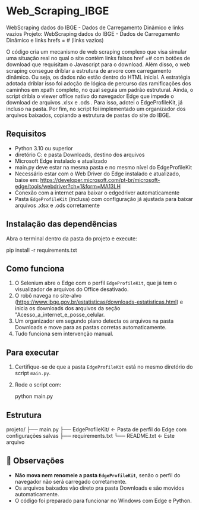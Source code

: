 # Web_Scraping_IBGE
 WebScraping dados do IBGE - Dados de Carregamento Dinâmico e links vazios
Projeto: WebScraping dados do IBGE - Dados de Carregamento Dinâmico e links hrefs = # (links vazios)

O código cria um mecanismo de web scraping complexo que visa simular uma situação real no qual o site contém links falsos href =# com botões de download que requisitam o Javascript para o download.
Além disso, o web scraping consegue driblar a estrutura de arvore com carregamento dinâmico. Ou seja, os dados não estão dentro do HTML inicial. 
A estratégia adotada driblar isso foi adoção de lógica de percurso das ramificações dos caminhos em xpath completo, no qual seguia um padrão estrutural.
Ainda, o script dribla o viewer office nativo do navegador Edge que impede o download de arquivos .xlsx e .ods . Para isso, adotei o EdgeProfileKit, já incluso na pasta.
Por fim, no script foi implementado um organizador dos arquivos baixados, copiando a estrutura de pastas do site do IBGE.


 Requisitos
-------------
- Python 3.10 ou superior
- diretório C: e pasta Downloads, destino dos arquivos
- Microsoft Edge instalado e atualizado
- main.py deve estar na mesma pasta e no mesmo nível do EdgeProfileKit
- Necessário estar com o Web Driver do Edge instalado e atualizado, baixe em:
  https://developer.microsoft.com/pt-br/microsoft-edge/tools/webdriver?ch=1&form=MA13LH
- Conexão com a internet para baixar o edgedriver automaticamente
- Pasta `EdgeProfileKit` (inclusa) com configuração já ajustada para baixar arquivos .xlsx e .ods corretamente

 Instalação das dependências
-----------------------------
Abra o terminal dentro da pasta do projeto e execute:

   pip install -r requirements.txt

  Como funciona
----------------
1. O Selenium abre o Edge com o perfil `EdgeProfileKit`, que já tem o visualizador de arquivos do Office desativado.
2. O robô navega no site-alvo (https://www.ibge.gov.br/estatisticas/downloads-estatisticas.html) 
   e inicia os downloads dos arquivos da seção "Acesso_a_internet_e_posse_celular.
3. Um organizador em segundo plano detecta os arquivos na pasta Downloads e move para as pastas corretas automaticamente.
4. Tudo funciona sem intervenção manual.

 Para executar
----------------
1. Certifique-se de que a pasta `EdgeProfileKit` está no mesmo diretório do script `main.py`.
2. Rode o script com:

    python main.py

 Estrutura
------------------------
projeto/
├── main.py
├── EdgeProfileKit/       ← Pasta de perfil do Edge com configurações salvas
├── requirements.txt
└── README.txt             ← Este arquivo

📌 Observações
--------------
- **Não mova nem renomeie a pasta `EdgeProfileKit`**, senão o perfil do navegador não será carregado corretamente.
- Os arquivos baixados vão direto pra pasta Downloads e são movidos automaticamente.
- O código foi preparado para funcionar no Windows com Edge e Python.

